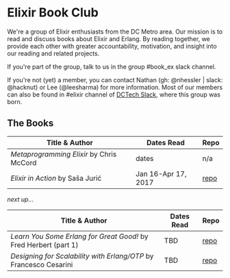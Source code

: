 Elixir Book Club
================

We're a group of Elixir enthusiasts from the DC Metro area.
Our mission is to read and discuss books about Elixir and Erlang. By reading
together, we provide each other with greater accountability, motivation, and
insight into our reading and related projects.

If you're part of the group, talk to us in the group #book_ex slack channel.

If you're not (yet) a member, you can contact Nathan (gh: @nhessler |
slack: @hacknut) or Lee (@leesharma) for more information. Most of our members
can also be found in #elixir channel of [DCTech Slack], where this group
was born.

[DCTech Slack]: http://dctechslack.com/

The Books
---------

| Title & Author | Dates Read | Repo |
| -------------- | ---------- | ---- |
| *Metaprogramming Elixir* by Chris McCord | dates               | n/a                      |
| *Elixir in Action* by Saša Jurić         | Jan 16-Apr 17, 2017 | [repo](elixir_in_action) |

*next up...*

| Title & Author | Dates Read | Repo |
| -------------- | ---------- | ---- |
| *Learn You Some Erlang for Great Good!* by Fred Herbert (part 1)  | TBD | [repo](learn_you_some_erlang)     |
| *Designing for Scalability with Erlang/OTP* by Francesco Cesarini | TBD | [repo](designing_for_scalability) |

